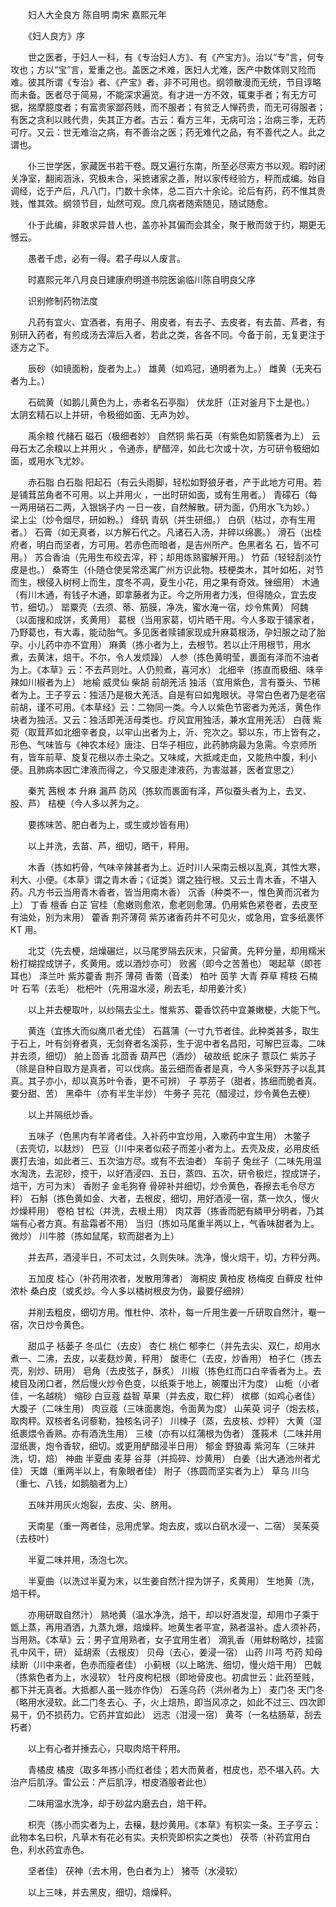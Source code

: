 <!-- { "loadSidebar": true } -->


　　妇人大全良方 陈自明 南宋 嘉熙元年

　　《妇人良方》序

　　世之医者，于妇人一科，有《专治妇人方》、有《产宝方》。治以“专”言，何专攻也；方以“宝”言，爱重之也。盖医之术难，医妇人尤难，医产中数体则又险而难。彼其所谓《专治》者、《产宝》者，非不可用也。纲领散漫而无统，节目谆略而未备。医者尽于简易，不能深求遍览。有才进一方不效，辄束手者；有无方可据，揣摩臆度者；有富贵家鄙药贱，而不服者；有贫乏人惮药贵，而无可得服者；有医之贪利以贱代贵，失其正方者。古云：看方三年，无病可治；治病三季，无药可疗。又云：世无难治之病，有不善治之医；药无难代之品，有不善代之人。此之谓也。

　　仆三世学医，家藏医书若干卷。既又遍行东南，所至必尽索方书以观。暇时闭关净室，翻阅涵泳，究极未合，采摭诸家之善，附以家传经验方，秤而成编。始自调经，讫于产后，凡八门，门数十余体，总二百六十余论。论后有药，药不惟其贵贱，惟其效。纲领节目，灿然可观。庶几病者随索随见，随试随愈。

　　仆于此编，非敢求异昔人也，盖亦补其偏而会其全，聚于散而敛于约，期更无憾云。

　　愚者千虑，必有一得。君子毋以人废言。

　　时嘉熙元年八月良日建康府明道书院医谕临川陈自明良父序

　　识别修制药物法度

　　凡药有宜火、宜酒者，有用子、用皮者，有去子、去皮者，有去苗、芦者，有别研入药者，有煎成汤去滓后入者，若此之类，各各不同。今备于前，无复更注于逐方之下。

　　辰砂（如镜面粉，旋者为上。） 雄黄（如鸡冠，通明者为上。） 雌黄（无夹石者为上。）

　　石硫黄（如鹅儿黄色为上，赤者名石亭脂） 伏龙肝（正对釜月下土是也。） 太阴玄精石以上并研，令极细如面、无声为妙。

　　禹余粮 代赭石 磁石（极细者妙） 自然铜 紫石英（有紫色如箭簇者为上） 云母石太乙余粮以上并用火 ，令通赤，酽醋淬，如此七次或十次，方可研令极细如面，或用水飞尤妙。

　　赤石脂 白石脂 阳起石（有云头雨脚，轻松如野狼牙者，产于此地方可用。若是铺茸茁角者不可用。以上并用火 ，一出时研如面，或有生用者。） 青礞石（每一两用硝石二两，入银锅子内 一日一夜，自然解散。研为面，仍用水飞为妙。） 梁上尘（炒令烟尽，研如粉。） 绛矾 青矾（并生研细。） 白矾（枯过，亦有生用者。） 石膏（如无真者，以方解石代之。凡诸石入汤，并碎以绵裹。） 滑石（出桂府者，明白而坚者，方可用。若赤色而暗者，是吉州所产。色黑者名 石，皆不可用。） 苏合香油（先用生布绞去滓，秤；却用炼熟蜜解开用。） 竹茹（轻轻刮淡竹皮是也。） 桑寄生（仆随仓使吴常丞寓广州方识此物。枝梗类木，其叶如柘，对节而生，根侵入树柯上而生，度冬不凋，夏生小花，用之果有奇效。锉细用） 木通（有川木通，有钱子木通，即拿藤者为正。今之所用者力浅，但得随众，宜去皮节，细切。） 罂粟壳（去须、蒂、筋膜，净冼，蜜水淹一宿，炒令焦黄） 阿魏（以面搜和成饼，炙黄用） 葛根（当用家葛，切片晒干用。今人多取于铺家者，乃野葛也，有大毒，能动胎气。多见医者赎铺家现成升麻葛根汤，孕妇服之动了胎孕。小儿药中亦不宜用） 麻黄（拣小者为上，去根节。若以止汗用根节，用水煮，去黄沫，焙干。不尔，令人发烦躁） 人参（拣色黄明莹，裹面有泽而不油者为上。《本草》云：不去芦则吐。人仍煎煮，喜河水） 北细辛（拣直而极细、味辛辣如川椒者为上） 地榆 威灵仙 柴胡 前胡羌活 独活（宜用紫色，言有蚕头、节稀者为上。王子亨云：独活乃是极大羌活。自是有曰如鬼眼状。寻常白色者乃是老宿前胡，谨不可用。《本草经》云：二物同一类。今人以紫色节密者为羌活，黄色作块者为独活。又云：独活即羌活母类也。疗风宜用独活，兼水宜用羌活） 白薇 紫菀（取茸芦如北细辛者良，以牢山出者为上，沂、兖次之。郓以东，市上皆有之，形色、气味皆与《神农本经》唐注、日华子相应，此药肺病最为急需。今京师所有，皆车前草、旋复花根以赤土染之。又味咸，大抵咸走血，又能热中腹，利小便。且肺病本因亡津液而得之，今又服走津液药，为害滋甚，医者宜思之）

　　秦艽 茜根 本 升麻 漏芦 防风（拣软而裹面有泽，芦似蚕头者为上，去叉、股、芦） 桔梗（今人多以荠为之。

　　要拣味苦、肥白者为上，或生或炒皆有用）

　　以上并洗，去苗、芦，细切，晒干，秤用。

　　木香（拣如朽骨，气味辛辣甚者为上。近时川人采南云根以乱真，其性大寒，利大、小便。《本草》谓之青木香；《证类》谓之独行根。又云土青木香，不堪入药。凡方书云当用青木香者，皆当用南木香） 沉香（种类不一，惟色黄而沉者为上） 丁香 檀香 白芷 官桂（愈嫩则愈浓，愈老则愈薄。仍用紫色紧卷者，去皮至有油处，别为末用） 藿香 荆芥薄荷 紫苏诸香药并不可见火，或急用，宜多纸裹怀KT 用。

　　北艾（先去梗，焙燥碾烂，以马尾罗隔去灰末，只留黄。先秤分量，却用糯米粉打糊捏成饼子，炙黄用。或以酒炒亦可） 败酱（即今之苦蓍也） 喝起草（即苍耳也） 泽兰叶 紫苏藿香 荆芥 薄荷 香薷（音柔） 柏叶 茵芋 大青 莽草 樗枝 石楠叶 石苇（去毛） 枇杷叶（先用温水浸，刷去毛，却用姜汁炙）

　　以上并去梗取叶，以纱隔去尘土。惟紫苏、藿香饮药中宜兼嫩梗，大能下气。

　　黄连（宜拣大而似鹰爪者尤佳） 石菖蒲（一寸九节者佳。此种类甚多，取生于石上，叶有剑脊者真，无剑脊者名溪荪，生于泥中者名昌阳，可解巴豆毒。二味并去须，细切） 舶上茴香 北茴香 葫芦巴（酒炒） 破故纸 蛇床子 薏苡仁 紫苏子（除是自种自取方是真者，可以伐病。虽云细而香者是真，今人多采野苏子以乱其真。其子亦小，却以真苏叶令香，更不可辨） 子 葶苈子（甜者，拣细而脆者真。要分甜、苦） 黑牵牛（亦有半生半炒） 牛蒡子 芫花（醋浸过，炒令黄色去梗）

　　以上并隔纸炒香。

　　五味子（色黑内有羊肾者佳。入补药中宜炒用，入嗽药中宜生用） 木鳖子（去壳切，以麸炒） 巴豆（川中来者似菘子而差小者为上。去壳及皮，必用皮纸裹打去油，如此者三、五次油方尽。或有不去油者） 车前子 兔丝子（二味先用温水淘洗，去泥砂，控干，以好酒浸四、五日，蒸四、五次，研令极烂，捏成饼子，焙干，方可为末） 香附子 金毛狗脊 骨碎补并细切，炒令黄色，舂擦去毛令尽方秤） 石斛（拣色黄如金、大者，去根皮，细切，用好酒浸一宿，蒸一炊久，慢火炒燥秤用） 卷柏 甘松（并洗，去根土用） 肉苁蓉（拣香而肥有鳞甲分明者，乃其端有心者方真。有盐霜者不用） 当归（拣如马尾重半两以上，气香味甜者为上。微炒） 川牛膝（拣如鼠尾，软而甜者为上）

　　并去芦，酒浸半日，不可太过，久则失味。洗净，慢火焙干，切，方秤分两。

　　五加皮 桂心（补药用浓者，发散用薄者） 海桐皮 黄柏皮 杨梅皮 白藓皮 杜仲浓朴 桑白皮（或炙炒。今人多以橘树根皮为伪，最要仔细辨）

　　并削去粗皮，细切方用。惟杜仲、浓朴，每一斤用生姜一斤研取自然汁，罨一宿，次日炒令黄色。

　　甜瓜子 栝蒌子 冬瓜仁（去皮） 杏仁 桃仁 郁李仁（并先去尖、双仁，却用水煮一、二沸，去皮，以麦麸炒黄，秤用） 酸枣仁（去皮，炒香用） 柏子仁（拣去壳，别炒、研用） 皂角（去皮弦子，酥炙） 川椒（拣色红而口白辛香者为上。去棱目及闭口者，然后慢火炒令色变，以纸乘于地上，碗覆出汗为度） 山栀（小者佳，一名越桃） 缩砂 白豆蔻 益智 草果（并去皮，取仁秤） 槟榔（如鸡心者佳） 大腹子（二味生用） 肉豆蔻（三味面裹炮，令面黄为度） 山茱萸 诃子（炮去核，取肉秤。双核者名诃藜勒，独核名诃子） 川楝子（蒸，去皮核、炒秤） 大黄（湿纸裹煨令香熟。亦有酒洗生用） 三棱（亦有以红蒲根为伪者） 蓬莪术（二味并用湿纸裹，炮令香软，细切。或更用酽醋浸半日用） 郁金 野狼毒 紫河车（三味并洗，切，焙） 神曲 半夏曲 麦芽 谷芽（并捣碎、炒黄用） 白姜（出大通池州者尤佳） 天雄（重两半以上，有象眼者佳） 附子（拣圆而坚实者为上） 草乌 川乌（重七、八钱，如鹅脑者为上）

　　五味并用灰火炮裂，去皮、尖、脐用。

　　天南星（重一两者佳，忌用虎掌。炮去皮，或以白矾水浸一、二宿） 吴茱萸（去枝叶）

　　半夏二味并用，汤泡七次。

　　半夏曲（以洗过半夏为末，以生姜自然汁捏为饼子，炙黄用） 生地黄（洗，焙干秤。

　　亦用研取自然汁） 熟地黄（温水净洗，焙干，却以好酒发湿，却用巾子乘于甑上蒸，再用酒洒，九蒸九爆，焙燥秤。地黄生者平宣，熟者温补。虚人须补药，当用熟。《本草》云：男子宜用熟者，女子宜用生者） 滴乳香（用蚌粉略炒，挂窗孔中风干，研） 延胡索（去根皮） 贝母（去心，姜浸一宿） 山药 川芎 芍药 知母 续断（川中来者，色赤而瘦者佳） 小蓟根（以上略洗、细切，慢火焙干用） 巴戟（拣紫色者为上，水浸软） 牡丹皮枸杞根（即地骨皮也。初虞世云：此药至贱，都下并无真者。大抵都人虽一贱亦作伪） 石莲乌药（洪州者为上） 麦门冬 天门冬（略用水浸软。此二门冬去心、子，火上焙热，即当风凉之，如此不过三、四次即易干，仍不损药力。它药并宜如此） 远志（泔浸一宿） 黄芩（一名枯肠草，刮去朽者）

　　以上有心者并捶去心，只取肉焙干秤用。

　　青橘皮 橘皮（取多年拣小而红者佳；若大而黄者，柑皮也，恐不堪入药。大治产后肌浮。雷公云：产后肌浮，柑皮酒服者此也）

　　二味用温水洗净，却于砂盆内磨去白，焙干秤。

　　枳壳（拣小而实者为上，去穣，麸炒黄用。《本草》有枳实一条。王子亨云：此物本名曰枳，凡草木有花必有实。夫枳壳即枳实之类也） 茯苓（补药宜用白色，利水药宜赤色。

　　坚者佳） 茯神（去木用，色白者为上） 猪苓（水浸软）

　　以上三味，并去黑皮，细切，焙燥秤。

